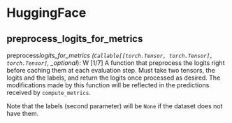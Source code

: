 # HuggingFace

## preprocess_logits_for_metrics

preprocess*logits_for_metrics (`Callable[[torch.Tensor, torch.Tensor], torch.Tensor]`, \_optional*): W [1/7]
A function that preprocess the logits right before caching them at each evaluation step.
Must take two tensors, the logits and the labels, and return the logits once processed as desired.
The modifications made by this function will be reflected in the predictions received by `compute_metrics`.

Note that the labels (second parameter) will be `None` if the dataset does not have them.

